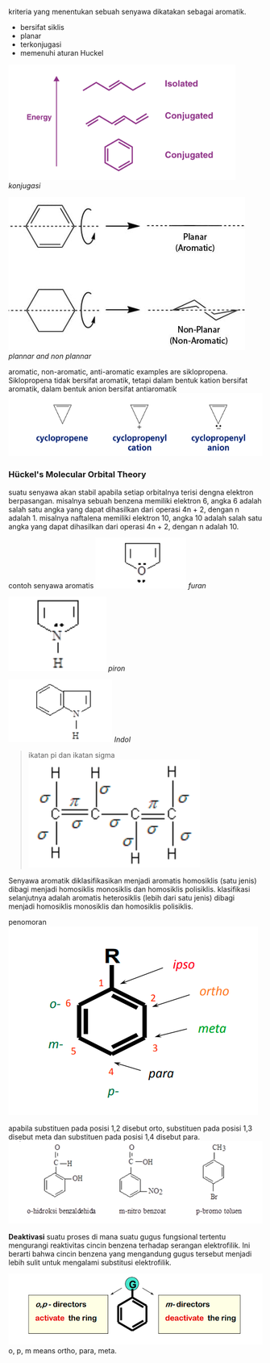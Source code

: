 kriteria yang menentukan sebuah senyawa dikatakan sebagai aromatik. 

- bersifat siklis
- planar
- terkonjugasi
- memenuhi aturan Huckel

![7a075d537048986294c4eb76b74a84b3.png](../../../../_resources/7a075d537048986294c4eb76b74a84b3.png)
*konjugasi*

![46472d2d71f74c9258ba97ea4d319a54.png](../../../../_resources/46472d2d71f74c9258ba97ea4d319a54.png)
*plannar and non plannar*

aromatic, non-aromatic, anti-aromatic
examples are siklopropena. Siklopropena tidak bersifat aromatik, tetapi dalam bentuk kation bersifat aromatik, dalam bentuk anion bersifat antiaromatik
![23289184700170825540ce2ae5675e69.png](../../../../_resources/23289184700170825540ce2ae5675e69.png)

### Hückel's Molecular Orbital Theory
suatu senyawa akan stabil apabila setiap orbitalnya terisi dengna elektron berpasangan. misalnya sebuah benzena memiliki elektron 6, angka 6 adalah salah satu angka yang dapat dihasilkan dari operasi 4n + 2, dengan n adalah 1. misalnya naftalena memiliki elektron 10, angka 10 adalah salah satu angka yang dapat dihasilkan dari operasi 4n + 2, dengan n adalah 10. 

contoh senyawa aromatis
![c08ca414b1bbd910641c1db2f755aaa7.png](../../../../_resources/c08ca414b1bbd910641c1db2f755aaa7.png)
*furan*

![294de3ea064b9f057b8d9094af506be1.png](../../../../_resources/294de3ea064b9f057b8d9094af506be1.png)
*piron*

![cfbf557b1dee95f024a61db7edeccab3.png](../../../../_resources/cfbf557b1dee95f024a61db7edeccab3.png)
*Indol*

> ikatan pi dan ikatan sigma
> ![e2e1d42a91077cfeff3565dcea637f63.png](../../../../_resources/e2e1d42a91077cfeff3565dcea637f63.png)

Senyawa aromatik diklasifikasikan menjadi aromatis homosiklis (satu jenis) dibagi menjadi homosiklis monosiklis dan homosiklis polisiklis. klasifikasi selanjutnya adalah aromatis heterosiklis (lebih dari satu jenis) dibagi menjadi homosiklis monosiklis dan homosiklis polisiklis. 

penomoran
![848497073fe223d77469f718246d4b4f.png](../../../../_resources/848497073fe223d77469f718246d4b4f.png)

apabila substituen pada posisi 1,2 disebut orto, substituen pada posisi 1,3 disebut meta dan substituen pada posisi 1,4 disebut para.
![f72c3c22bcd691b5ebd686e85fd2bf9c.png](../../../../_resources/f72c3c22bcd691b5ebd686e85fd2bf9c.png)

**Deaktivasi** 
suatu proses di mana suatu gugus fungsional tertentu mengurangi reaktivitas cincin benzena terhadap serangan elektrofilik. Ini berarti bahwa cincin benzena yang mengandung gugus tersebut menjadi lebih sulit untuk mengalami substitusi elektrofilik.

![ca79e209035242fedf9d260fc324e94d.png](../../../../_resources/ca79e209035242fedf9d260fc324e94d.png)
o, p, m means ortho, para, meta.

